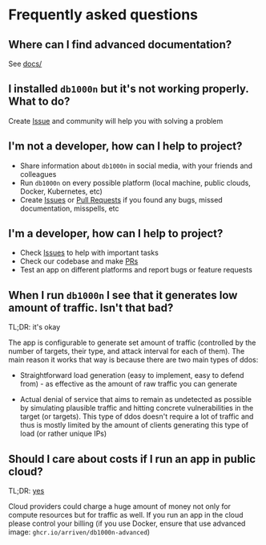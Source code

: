 # Frequently asked questions

## Where can I find advanced documentation?

See [docs/](docs/)

## I installed `db1000n` but it's not working properly. What to do?

Create [Issue](https://github.com/Arriven/db1000n/issues) and community will help you with solving a problem

## I'm not a developer, how can I help to project?

- Share information about `db1000n` in social media, with your friends and colleagues
- Run `db1000n` on every possible platform (local machine, public clouds, Docker, Kubernetes, etc)
- Create [Issues](https://github.com/Arriven/db1000n/issues) or [Pull Requests](https://github.com/Arriven/db1000n/pulls) if you found any bugs, missed documentation, misspells, etc

## I'm a developer, how can I help to project?

- Check [Issues](https://github.com/Arriven/db1000n/issues) to help with important tasks
- Check our codebase and make [PRs](https://github.com/Arriven/db1000n/pulls)
- Test an app on different platforms and report bugs or feature requests

## When I run `db1000n` I see that it generates low amount of traffic. Isn't that bad?

TL;DR: it's okay

The app is configurable to generate set amount of traffic (controlled by the number of targets, their type, and attack interval for each of them).
The main reason it works that way is because there are two main types of ddos:

- Straightforward load generation (easy to implement, easy to defend from) - as effective as the amount of raw traffic you can generate

- Actual denial of service that aims to remain as undetected as possible by simulating plausible traffic and hitting concrete vulnerabilities in the target (or targets). This type of ddos doesn't require a lot of traffic and thus is mostly limited by the amount of clients generating this type of load (or rather unique IPs)

## Should I care about costs if I run an app in public cloud?

TL;DR: [yes](https://github.com/Arriven/db1000n/issues/153)

Cloud providers could charge a huge amount of money not only for compute resources but for traffic as well.
If you run an app in the cloud please control your billing (if you use Docker, ensure that use advanced image: `ghcr.io/arriven/db1000n-advanced`)
